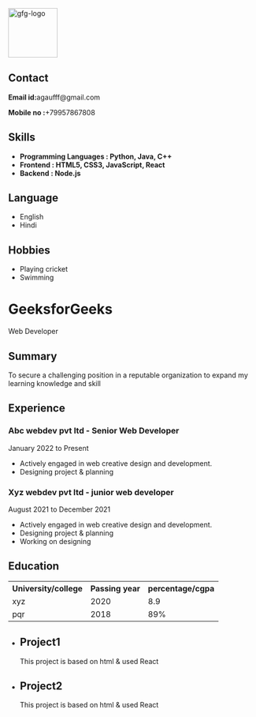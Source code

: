 <html lang="en">
 
<head>
    <meta charset="UTF-8">
    <meta http-equiv="X-UA-Compatible" content="IE=edge">
    <meta name="viewport"
          content="width=device-width, initial-scale=1.0">
    <link rel="stylesheet" href="resume.css">
</head>
 
<body>
    <div class="full">
        <div class="left">
            <div class="image">
                <img src=
"https://i.ibb.co/jHybmcJ/2023-08-18-15-39-27.png"
                     alt="gfg-logo"
                     style="width:100px;height:100px;">
            </div>
            <div class="Contact">
                <h2>Contact</h2>
                <p><b>Email id:</b>agaufff@gmail.com</p>
                <p><b>Mobile no :</b>+79957867808</p>
            </div>
            <div class="Skills">
                <h2>Skills</h2>
                <ul>
                    <li><b>Programming Languages :
                      Python, Java, C++</b></li>
                    <li><b>Frontend : HTML5, CSS3,
                      JavaScript, React</b></li>
                    <li><b>Backend : Node.js</b></li>
                </ul>
            </div>
            <div class="Language">
                <h2>Language</h2>
                <ul>
                    <li>English</li>
                    <li>Hindi</li>
                </ul>
            </div>
            <div class="Hobbies">
                <h2>Hobbies</h2>
                <ul>
                    <li>Playing cricket</li>
                    <li>Swimming</li>
                </ul>
            </div>
        </div>
        <div class="right">
            <div class="name">
                <h1>GeeksforGeeks</h1>
            </div>
            <div class="title">
                <p>Web Developer</p>
            </div>
            <div class="Summary">
                <h2>Summary</h2>
                <p>To secure a challenging position in a
                  reputable organization
                    to expand my learning knowledge and skill
                </p>
            </div>
            <div class="Experience">
                <h2>Experience</h2>
                <h3>Abc webdev pvt ltd - Senior Web Developer</h3>
                <p>January 2022 to Present</p>
                <ul>
                    <li>Actively engaged in web creative
                      design and development.</li>
                    <li>Designing project & planning</li>
                </ul>
                <h3>Xyz webdev pvt ltd - junior web developer</h3>
                <p>August 2021 to December 2021</p>
                <ul>
                    <li>Actively engaged in web creative
                      design and development.</li>
                    <li>Designing project & planning</li>
                    <li>Working on designing</li>
                </ul>
            </div>
            <div class="Education">
                <h2>Education</h2>
                <table>
                    <tr>
                        <th>University/college  </th>
                        <th>Passing year  </th>
                        <th>percentage/cgpa</th>
                    </tr>
                    <tr>
                        <td>xyz</td>
                        <td>2020</td>
                        <td>8.9</td>
                    </tr>
                    <tr>
                        <td>pqr</td>
                        <td>2018</td>
                        <td>89%</td>
                    </tr>
                </table>
            </div>
            <div class="project">
                <ul>
                    <li>
                        <h2>Project1</h2>
                        <p>This project is based on html
                          & used React</p>
                    </li>
                    <li>
                        <h2>Project2</h2>
                        <p>This project is based on html
                          & used React</p>
                    </li>
                </ul>
            </div>
        </div>
    </div>
</body>
 
</html>
